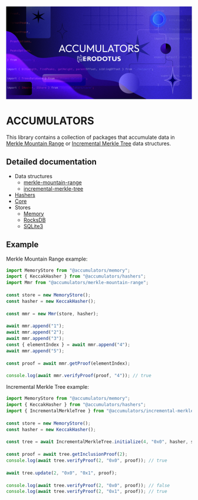 ![](/banner.png)

# ACCUMULATORS

This library contains a collection of packages that accumulate data in [Merkle Mountain Range](packages/merkle-mountain-range/README.md) or [Incremental Merkle Tree](packages/incremental-merkle-tree/README.md) data structures.

## Detailed documentation

- Data structures
  - [merkle-mountain-range](packages/merkle-mountain-range/README.md)
  - [incremental-merkle-tree](packages/incremental-merkle-tree/README.md)
- [Hashers](packages/hashers/README.md)
- [Core](packages/core/README.md)
- Stores
  - [Memory](packages/memory/README.md)
  - [RocksDB](packages/rocksdb/README.md)
  - [SQLite3](packages/sqlite3/README.md)

## Example

Merkle Mountain Range example:

```typescript
import MemoryStore from "@accumulators/memory";
import { KeccakHasher } from "@accumulators/hashers";
import Mmr from "@accumulators/merkle-mountain-range";

const store = new MemoryStore();
const hasher = new KeccakHasher();

const mmr = new Mmr(store, hasher);

await mmr.append("1");
await mmr.append("2");
await mmr.append("3");
const { elementIndex } = await mmr.append("4");
await mmr.append("5");

const proof = await mmr.getProof(elementIndex);

console.log(await mmr.verifyProof(proof, "4")); // true
```

Incremental Merkle Tree example:

```typescript
import MemoryStore from "@accumulators/memory";
import { KeccakHasher } from "@accumulators/hashers";
import { IncrementalMerkleTree } from "@accumulators/incremental-merkle-tree";

const store = new MemoryStore();
const hasher = new KeccakHasher();

const tree = await IncrementalMerkleTree.initialize(4, "0x0", hasher, store);

const proof = await tree.getInclusionProof(2);
console.log(await tree.verifyProof(2, "0x0", proof)); // true

await tree.update(2, "0x0", "0x1", proof);

console.log(await tree.verifyProof(2, "0x0", proof)); // false
console.log(await tree.verifyProof(2, "0x1", proof)); // true
```
